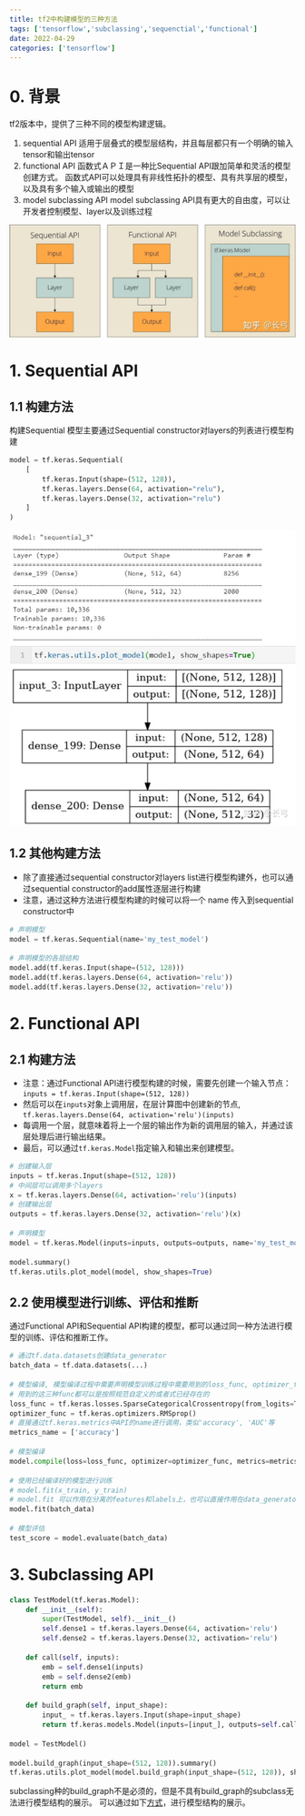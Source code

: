 ```yaml
---
title: tf2中构建模型的三种方法
tags: ['tensorflow','subclassing','sequenctial','functional']
date: 2022-04-29
categories: ['tensorflow']
---
```

# 0. 背景
tf2版本中，提供了三种不同的模型构建逻辑。

1. sequential API
适用于层叠式的模型层结构，并且每层都只有一个明确的输入tensor和输出tensor
2. functional API
函数式ＡＰＩ是一种比Sequential API跟加简单和灵活的模型创建方式。
函数式API可以处理具有非线性拓扑的模型、具有共享层的模型，以及具有多个输入或输出的模型
3. model subclassing API
model subclassing API具有更大的自由度，可以让开发者控制模型、layer以及训练过程

![diff-api](../images/tensorflow/introduce/diff-api.jpeg)

# 1. Sequential API
## 1.1 构建方法
构建Sequential 模型主要通过Sequential constructor对layers的列表进行模型构建
```python
model = tf.keras.Sequential(
	[
        tf.keras.Input(shape=(512, 128)),
        tf.keras.layers.Dense(64, activation="relu"),
        tf.keras.layers.Dense(32, activation="relu")
    ]
)
```
![show](../images/tensorflow/introduce/show.jpeg)

## 1.2 其他构建方法
* 除了直接通过sequential constructor对layers list进行模型构建外，也可以通过sequential constructor的add属性逐层进行构建
* 注意，通过这种方法进行模型构建的时候可以将一个 ​name​ 传入到sequential constructor中
```python
# 声明模型
model = tf.keras.Sequential(name='my_test_model')

# 声明模型的各层结构
model.add(tf.keras.Input(shape=(512, 128)))
model.add(tf.keras.layers.Dense(64, activation='relu'))
model.add(tf.keras.layers.Dense(32, activation='relu'))
```

# 2. Functional API
## 2.1 构建方法
* 注意：通过Functional API进行模型构建的时候，需要先创建一个输入节点：`inputs = tf.keras.Input(shape=(512, 128))`
* 然后可以在`inputs`对象上调用层，在层计算图中创建新的节点, `tf.keras.layers.Dense(64, activation='relu')(inputs)`
* 每调用一个层，就意味着将上一个层的输出作为新的调用层的输入，并通过该层处理后进行输出结果。
* 最后，可以通过`tf.keras.Model`指定输入和输出来创建模型。

```python
# 创建输入层
inputs = tf.keras.Input(shape=(512, 128))
# 中间层可以调用多个layers
x = tf.keras.layers.Dense(64, activation='relu')(inputs)
# 创建输出层
outputs = tf.keras.layers.Dense(32, activation='relu')(x)

# 声明模型
model = tf.keras.Model(inputs=inputs, outputs=outputs, name='my_test_model')

model.summary()
tf.keras.utils.plot_model(model, show_shapes=True)
```

## 2.2 使用模型进行训练、评估和推断
通过Functional API和Sequential API构建的模型，都可以通过同一种方法进行模型的训练、评估和推断工作。
```python
# 通过tf.data.datasets创建data_generator
batch_data = tf.data.datasets(...)

# 模型编译, 模型编译过程中需要声明模型训练过程中需要用到的loss_func, optimizer_func和评估需要用到的metric_func
# 用到的这三种func都可以是按照规范自定义的或者式已经存在的
loss_func = tf.keras.losses.SparseCategoricalCrossentropy(from_logits=True)
optimizer_func = tf.keras.optimizers.RMSprop()
# 直接通过tf.keras.metrics中API的name进行调用，类似'accuracy', 'AUC'等
metrics_name = ['accuracy']

# 模型编译
model.compile(loss=loss_func, optimizer=optimizer_func, metrics=metrics_name)

# 使用已经编译好的模型进行训练
# model.fit(x_train, y_train)
# model.fit 可以作用在分离的features和labels上，也可以直接作用在data_generator上
model.fit(batch_data)

# 模型评估
test_score = model.evaluate(batch_data)
```

# 3. Subclassing API
```python
class TestModel(tf.keras.Model):
    def __init__(self):
        super(TestModel, self).__init__()
        self.dense1 = tf.keras.layers.Dense(64, activation='relu')
        self.dense2 = tf.keras.layers.Dense(32, activation='relu')
    
    def call(self, inputs):
        emb = self.dense1(inputs)
        emb = self.dense2(emb)
        return emb
    
    def build_graph(self, input_shape):
        input_ = tf.keras.layers.Input(shape=input_shape)
        return tf.keras.models.Model(inputs=[input_], outputs=self.call(input_))

model = TestModel()

model.build_graph(input_shape=(512, 128)).summary()
tf.keras.utils.plot_model(model.build_graph(input_shape=(512, 128)), show_shapes=True)
```
subclassing种的build_graph不是必须的，但是不具有build_graph的subclass无法进行模型结构的展示。
可以通过如下[方式](https://zermzhang.github.io/2022/04/25/tf2%E4%B8%ADsubclassing%E8%87%AA%E5%AE%9A%E4%B9%89%E6%A8%A1%E5%9E%8B/)，进行模型结构的展示。